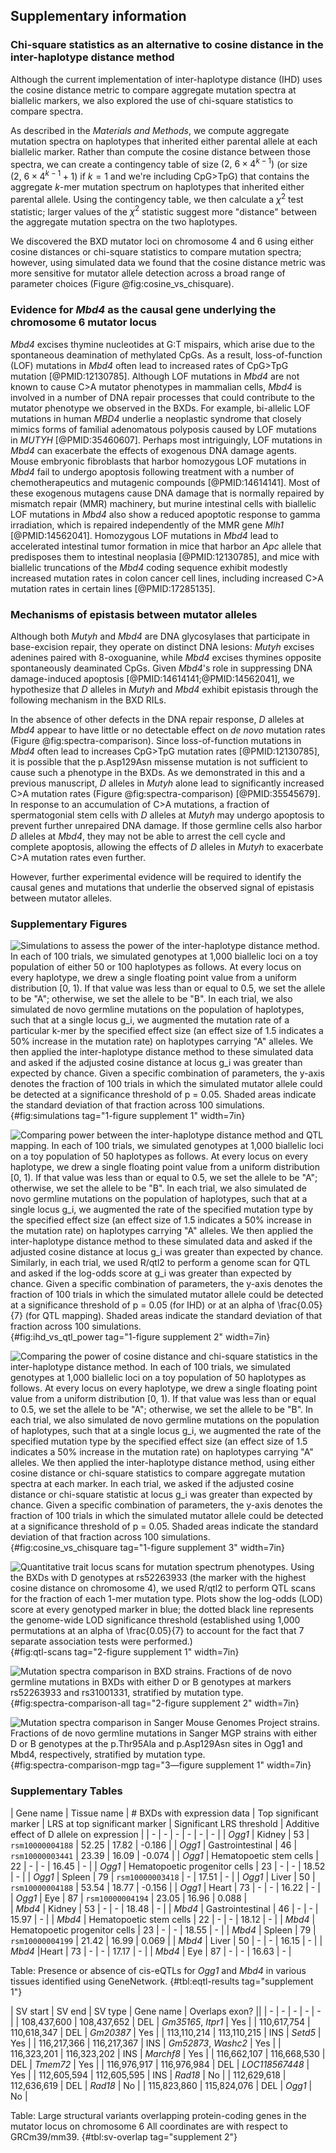 ## Supplementary information

### Chi-square statistics as an alternative to cosine distance in the inter-haplotype distance method 

Although the current implementation of inter-haplotype distance (IHD) uses the cosine distance metric to compare aggregate mutation spectra at biallelic markers, we also explored the use of chi-square statistics to compare spectra.

As described in the *Materials and Methods*, we compute aggregate mutation spectra on haplotypes that inherited either parental allele at each biallelic marker.
Rather than compute the cosine distance between those spectra, we can create a contingency table of size $(2, \ 6 \times 4^{k - 1})$ (or size $(2, \ 6 \times 4^{k - 1} + 1)$ if $k = 1$ and we're including CpG>TpG) that contains the aggregate $k$-mer mutation spectrum on haplotypes that inherited either parental allele. 
Using the contingency table, we then calculate a $\chi^{2}$ test statistic; larger values of the $\chi^{2}$ statistic suggest more "distance" between the aggregate mutation spectra on the two haplotypes.

We discovered the BXD mutator loci on chromosome 4 and 6 using either cosine distances or chi-square statistics to compare mutation spectra; however, using simulated data we found that the cosine distance metric was more sensitive for mutator allele detection across a broad range of parameter choices (Figure @fig:cosine_vs_chisquare).  

### Evidence for *Mbd4* as the causal gene underlying the chromosome 6 mutator locus

*Mbd4* excises thymine nucleotides at G:T mispairs, which arise due to the spontaneous deamination of methylated CpGs. 
As a result, loss-of-function (LOF) mutations in *Mbd4* often lead to increased rates of CpG>TpG mutation [@PMID:12130785]. 
Although LOF mutations in *Mbd4* are not known to cause C>A mutator phenotypes in mammalian cells, *Mbd4* is involved in a number of DNA repair processes that could contribute to the mutator phenotype we observed in the BXDs. 
For example, bi-allelic LOF mutations in human *MBD4* underlie a neoplastic syndrome that closely mimics forms of familial adenomatous polyposis caused by LOF mutations in *MUTYH* [@PMID:35460607]. 
Perhaps most intriguingly, LOF mutations in *Mbd4* can exacerbate the effects of exogenous DNA damage agents. 
Mouse embryonic fibroblasts that harbor homozygous LOF mutations in *Mbd4* fail to undergo apoptosis following treatment with a number of chemotherapeutics and mutagenic compounds [@PMID:14614141]. 
Most of these exogenous mutagens cause DNA damage that is normally repaired by mismatch repair (MMR) machinery, but murine intestinal cells with biallelic LOF mutations in *Mbd4* also show a reduced apoptotic response to gamma irradiation, which is repaired independently of the MMR gene *Mlh1* [@PMID:14562041]. 
Homozygous LOF mutations in *Mbd4* lead to accelerated intestinal tumor formation in mice that harbor an *Apc* allele that predisposes them to intestinal neoplasia [@PMID:12130785], and mice with biallelic truncations of the *Mbd4* coding sequence exhibit modestly increased mutation rates in colon cancer cell lines, including increased C>A mutation rates in certain lines [@PMID:17285135].

### Mechanisms of epistasis between mutator alleles

Although both *Mutyh* and *Mbd4* are DNA glycosylases that participate in base-excision repair, they operate on distinct DNA lesions: *Mutyh* excises adenines paired with 8-oxoguanine, while *Mbd4* excises thymines opposite spontaneously deaminated CpGs. 
Given *Mbd4*'s role in suppressing DNA damage-induced apoptosis [@PMID:14614141;@PMID:14562041], we hypothesize that *D* alleles in *Mutyh* and *Mbd4* exhibit epistasis through the following mechanism in the BXD RILs.

In the absence of other defects in the DNA repair response, *D* alleles at *Mbd4* appear to have little or no detectable effect on *de novo* mutation rates (Figure @fig:spectra-comparison). 
Since loss-of-function mutations in *Mbd4* often lead to increases CpG>TpG mutation rates [@PMID:12130785], it is possible that the p.Asp129Asn missense mutation is not sufficient to cause such a phenotype in the BXDs. 
As we demonstrated in this and a previous manuscript, *D* alleles in *Mutyh* alone lead to significantly increased C>A mutation rates (Figure @fig:spectra-comparison) [@PMID:35545679]. 
In response to an accumulation of C>A mutations, a fraction of spermatogonial stem cells with *D* alleles at *Mutyh* may undergo apoptosis to prevent further unrepaired DNA damage. 
If those germline cells also harbor *D* alleles at *Mbd4*, they may not be able to arrest the cell cycle and complete apoptosis, allowing the effects of *D* alleles in *Mutyh* to exacerbate C>A mutation rates even further.

However, further experimental evidence will be required to identify the causal genes and mutations that underlie the observed signal of epistasis between mutator alleles.

### Supplementary Figures

![
**Simulations to assess the power of the inter-haplotype distance method.** 
In each of 100 trials, we simulated genotypes at 1,000 biallelic loci on a toy population of either 50 or 100 haplotypes as follows.
At every locus on every haplotype, we drew a single floating point value from a uniform distribution $[0, 1)$.
If that value was less than or equal to 0.5, we set the allele to be "A"; otherwise, we set the allele to be "B".
In each trial, we also simulated *de novo* germline mutations on the population of haplotypes, such that at a single locus $g_i$, we augmented the mutation rate of a particular $k$-mer by the specified effect size (an effect size of 1.5 indicates a 50% increase in the mutation rate) on haplotypes carrying "A" alleles.
We then applied the inter-haplotype distance method to these simulated data and asked if the adjusted cosine distance at locus $g_i$ was greater than expected by chance. 
Given a specific combination of parameters, the y-axis denotes the fraction of 100 trials in which the simulated mutator allele could be detected at a significance threshold of p = 0.05.
Shaded areas indicate the standard deviation of that fraction across 100 simulations.
](images/fig-power-simulations.png){#fig:simulations tag="1-figure supplement 1" width=7in} 

![
**Comparing power between the inter-haplotype distance method and QTL mapping.** 
In each of 100 trials, we simulated genotypes at 1,000 biallelic loci on a toy population of 50 haplotypes as follows.
At every locus on every haplotype, we drew a single floating point value from a uniform distribution $[0, 1)$.
If that value was less than or equal to 0.5, we set the allele to be "A"; otherwise, we set the allele to be "B".
In each trial, we also simulated *de novo* germline mutations on the population of haplotypes, such that at a single locus $g_i$, we augmented the rate of the specified mutation type by the specified effect size (an effect size of 1.5 indicates a 50% increase in the mutation rate) on haplotypes carrying "A" alleles.
We then applied the inter-haplotype distance method to these simulated data and asked if the adjusted cosine distance at locus $g_i$ was greater than expected by chance. 
Similarly, in each trial, we used R/qtl2 to perform a genome scan for QTL and asked if the log-odds score at $g_i$ was greater than expected by chance.
Given a specific combination of parameters, the y-axis denotes the fraction of 100 trials in which the simulated mutator allele could be detected at a significance threshold of p = 0.05 (for IHD) or at an alpha of $\frac{0.05}{7}$ (for QTL mapping).
Shaded areas indicate the standard deviation of that fraction across 100 simulations.
](images/fig-power-comparison.png){#fig:ihd_vs_qtl_power tag="1-figure supplement 2" width=7in} 

![
**Comparing the power of cosine distance and chi-square statistics in the inter-haplotype distance method.** 
In each of 100 trials, we simulated genotypes at 1,000 biallelic loci on a toy population of 50 haplotypes as follows.
At every locus on every haplotype, we drew a single floating point value from a uniform distribution $[0, 1)$.
If that value was less than or equal to 0.5, we set the allele to be "A"; otherwise, we set the allele to be "B".
In each trial, we also simulated *de novo* germline mutations on the population of haplotypes, such that at a single locus $g_i$, we augmented the rate of the specified mutation type by the specified effect size (an effect size of 1.5 indicates a 50% increase in the mutation rate) on haplotypes carrying "A" alleles.
We then applied the inter-haplotype distance method, using either cosine distance or chi-square statistics to compare aggregate mutation spectra at each marker.
In each trial, we asked if the adjusted cosine distance or chi-square statistic at locus $g_i$ was greater than expected by chance. 
Given a specific combination of parameters, the y-axis denotes the fraction of 100 trials in which the simulated mutator allele could be detected at a significance threshold of p = 0.05.
Shaded areas indicate the standard deviation of that fraction across 100 simulations.
](images/fig-distance-method-comparison.png){#fig:cosine_vs_chisquare tag="1-figure supplement 3" width=7in} 


![
**Quantitative trait locus scans for mutation spectrum phenotypes.**
Using the BXDs with *D* genotypes at `rs52263933` (the marker with the highest cosine distance on chromosome 4), we used R/qtl2 to perform QTL scans for the fraction of each 1-mer mutation type.
Plots show the log-odds (LOD) score at every genotyped marker in blue; the dotted black line represents the genome-wide LOD significance threshold (established using 1,000 permutations at an alpha of $\frac{0.05}{7}$ to account for the fact that 7 separate association tests were performed.)
](images/fig-qtl-scans.png){#fig:qtl-scans tag="2-figure supplement 1" width=7in} 

![
**Mutation spectra comparison in BXD strains.**
Fractions of *de novo* germline mutations in BXDs with either D or B genotypes at markers rs52263933 and rs31001331, stratified by mutation type.
](images/fig-spectra-comparison-bxd-all.png){#fig:spectra-comparison-all tag="2-figure supplement 2" width=7in}


![
**Mutation spectra comparison in Sanger Mouse Genomes Project strains.**
Fractions of *de novo* germline mutations in Sanger MGP strains with either *D* or *B* genotypes at the p.Thr95Ala and p.Asp129Asn sites in *Ogg1* and *Mbd4*, respectively, stratified by mutation type.
](images/fig-spectra-comparison-mgp.png){#fig:spectra-comparison-mgp tag="3—figure supplement 1" width=7in} 

### Supplementary Tables

| Gene name | Tissue name | # BXDs with expression data |  Top significant marker | LRS at top significant marker | Significant LRS threshold | Additive effect of D allele on expression |
| - | - | - | - | - | - |
| *Ogg1* | Kidney | 53 | `rsm10000004188` | 52.25 | 17.82 | -0.186 |
| *Ogg1* | Gastrointestinal | 46 | `rsm10000003441` | 23.39 | 16.09 | -0.074 |
| *Ogg1* | Hematopoetic stem cells | 22 | - | - | 16.45 | - | 
| *Ogg1* | Hematopoetic progenitor cells | 23 | - | - | 18.52 | - | 
| *Ogg1* | Spleen | 79 | `rsm10000003418` | - | 17.51 | - | 
| *Ogg1* | Liver | 50 | `rsm10000004188` | 53.54 | 18.77 | -0.156 | 
| *Ogg1* | Heart | 73 | - | - | 16.22 | - |
| *Ogg1* | Eye | 87 | `rsm10000004194` | 23.05 | 16.96 | 0.088 |  
| *Mbd4* | Kidney | 53 | - | - | 18.48 | - |
| *Mbd4* | Gastrointestinal | 46 | - | - | 15.97 | - |
| *Mbd4* | Hematopoetic stem cells | 22 | - | - | 18.12 | - | 
| *Mbd4* | Hematopoetic progenitor cells | 23 | - | - | 18.55 | - | 
| *Mbd4* | Spleen | 79 | `rsm10000004199` | 21.42 | 16.99 | 0.069 | 
| *Mbd4* | Liver | 50 | - | - | 16.15 | - | 
| *Mbd4* |Heart | 73 | - | - | 17.17 | - |
| *Mbd4* | Eye | 87 | - | - | 16.63 | - |  

Table: Presence or absence of cis-eQTLs for *Ogg1* and *Mbd4* in various tissues identified using GeneNetwork. {#tbl:eqtl-results tag="supplement 1"}

| SV start | SV end |  SV type | Gene name | Overlaps exon? ||
| - | - | - | - | - |
| 108,437,600 | 108,437,652 | DEL | *Gm35165*, *Itpr1* | Yes | 
| 110,617,754 | 110,618,347 | DEL | *Gm20387* | Yes | 
| 113,110,214 | 113,110,215 | INS | *Setd5* | Yes | 
| 116,217,366 | 116,217,367 | INS | *Gm52873*, *Washc2* | Yes |
| 116,323,201 | 116,323,202 | INS | *Marchf8* | Yes | 
| 116,662,107 | 116,668,530 | DEL | *Tmem72* | Yes | 
| 116,976,917 | 116,976,984 | DEL | *LOC118567448* | Yes | 
| 112,605,594 | 112,605,595 | INS | *Rad18* | No | 
| 112,629,618 | 112,636,619 | DEL | *Rad18* | No | 
| 115,823,860 | 115,824,076 | DEL | *Ogg1* | No |


Table: Large structural variants overlapping protein-coding genes in the mutator locus on chromosome 6 All coordinates are with respect to GRCm39/mm39. {#tbl:sv-overlap tag="supplement 2"}

